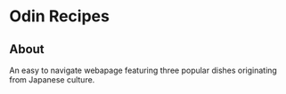 # Odin Recipes
## About
An easy to navigate webapage featuring three popular dishes originating from Japanese culture.
